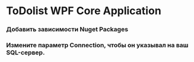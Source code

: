 # ToDolist WPF Core Application
### Добавить зависимости Nuget Packages
### Измените параметр Connection, чтобы он указывал на ваш SQL-сервер.
